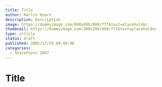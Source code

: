 ```yaml
---
title: Title
author: Martin Kearn
description: Description
image: https://dummyimage.com/800x600/000/fff&text=placeholder
thumbnail: https://dummyimage.com/200x200/000/fff&text=placeholder
type: article
status: draft
published: 2005/12/20 09:40:00
categories: 
  - SharePoint 2007
---
```


# Title
